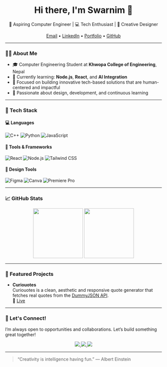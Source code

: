 <!-- Profile Header -->
<h1 align="center">Hi there, I'm Swarnim 👋</h1>
<p align="center">
  🚀 Aspiring Computer Engineer | 💻 Tech Enthusiast | 🎨 Creative Designer
</p>
<p align="center">
  <a href="https://mail.google.com/mail/?view=cm&fs=1&to=swarnimstha17@gmail.com" target="_blank" rel="noopener noreferrer">Email</a> • 
  <a href="https://www.linkedin.com/in/sthaswarnim17/" target="_blank" rel="noopener noreferrer">LinkedIn</a> • 
  <a href="https://www.swarnimstha.com.np/" target="_blank" rel="noopener noreferrer">Portfolio</a> • 
  <a href="https://github.com/sthaswarnim17" target="_blank" rel="noopener noreferrer">GitHub</a>
</p>

---

### 👨‍💻 About Me

- 🎓 Computer Engineering Student at **Khwopa College of Engineering**, Nepal  
- 🎯 Currently learning: **Node.js**, **React**, and **AI Integration**
- 🧠 Focused on building innovative tech-based solutions that are human-centered and impactful
- 🌱 Passionate about design, development, and continuous learning

---

### 🔧 Tech Stack

#### 💻 Languages
![C++](https://img.shields.io/badge/C++-00599C?style=flat&logo=c%2B%2B&logoColor=white)
![Python](https://img.shields.io/badge/Python-3776AB?style=flat&logo=python&logoColor=white)
![JavaScript](https://img.shields.io/badge/JavaScript-F7DF1E?style=flat&logo=javascript&logoColor=black)

#### 🧰 Tools & Frameworks
![React](https://img.shields.io/badge/React-20232A?style=flat&logo=react&logoColor=61DAFB)
![Node.js](https://img.shields.io/badge/Node.js-339933?style=flat&logo=node.js&logoColor=white)
![Tailwind CSS](https://img.shields.io/badge/Tailwind_CSS-38B2AC?style=flat&logo=tailwind-css&logoColor=white)

#### 🎨 Design Tools
![Figma](https://img.shields.io/badge/Figma-F24E1E?style=flat&logo=figma&logoColor=white)
![Canva](https://img.shields.io/badge/Canva-00C4CC?style=flat&logo=canva&logoColor=white)
![Premiere Pro](https://img.shields.io/badge/Premiere_Pro-9999FF?style=flat&logo=adobe-premiere-pro&logoColor=white)

---

### 📈 GitHub Stats

<p align="center">
  <img height="160em" src="https://github-readme-stats.vercel.app/api?username=sthaswarnim17&show_icons=true&theme=github_dark" />
  <img height="160em" src="https://github-readme-streak-stats.herokuapp.com?user=sthaswarnim17&theme=github-dark&date_format=M%20j%5B%2C%20Y%5D" />
</p>

---

### 📌 Featured Projects

-  **Curiouotes**<br>Curiouotes is a clean, aesthetic and responsive quote generator that fetches real quotes from the [DummyJSON API](https://dummyjson.com/).<br>
   🔗 [Live](https://sthaswarnim17.github.io/CurioQuotes/)
   
---

### 🤝 Let's Connect!

I’m always open to opportunities and collaborations. Let’s build something great together!

<p align="center">
  <a href="swarnimstha17@gmail.com" target="_blank" rel="noopener noreferrer">
    <img src="https://img.shields.io/badge/Gmail-D14836?style=flat&logo=gmail&logoColor=white"/>
  </a>
  <a href="https://www.linkedin.com/in/sthaswarnim17/" target="_blank" rel="noopener noreferrer">
    <img src="https://img.shields.io/badge/LinkedIn-blue?style=flat&logo=linkedin&logoColor=white"/>
  </a>
  <a href="https://www.swarnimstha.com.np/" target="_blank" rel="noopener noreferrer">
    <img src="https://img.shields.io/badge/Portfolio-000000?style=flat&logo=About.me&logoColor=white"/>
  </a>
</p>

---

> “Creativity is intelligence having fun.” — Albert Einstein
